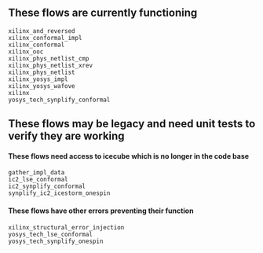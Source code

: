 ## These flows are currently functioning
    xilinx_and_reversed
    xilinx_conformal_impl
    xilinx_conformal
    xilinx_ooc
    xilinx_phys_netlist_cmp
    xilinx_phys_netlist_xrev
    xilinx_phys_netlist
    xilinx_yosys_impl
    xilinx_yosys_wafove
    xilinx
    yosys_tech_synplify_conformal

## These flows may be legacy and need unit tests to verify they are working
    
#### These flows need access to icecube which is no longer in the code base

    gather_impl_data
    ic2_lse_conformal
    ic2_synplify_conformal
    synplify_ic2_icestorm_onespin

#### These flows have other errors preventing their function

    xilinx_structural_error_injection
    yosys_tech_lse_conformal
    yosys_tech_synplify_onespin